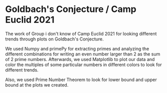 # Goldbach's Conjecture / Camp Euclid 2021
The work of Group i don't know of Camp Euclid 2021 for looking different trends through plots on Goldbach's Conjecture. 

We used Numpy and primePy for extracting primes and analyzing the different combinations for writing an even number larger than 2 as the sum of 2 prime numbers. Afterwards, we used Matplotlib to plot our data and color the multiples of some particular numbers in different colors to look for different trends.

Also, we used Prime Number Theorem to look for lower bound and upper bound at the plots we created. 
